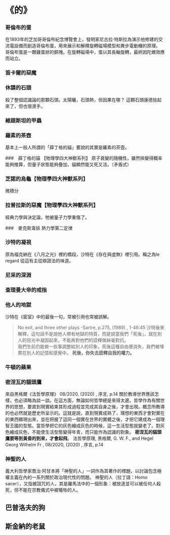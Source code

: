 # 《__的__》

### 哥倫布的蛋
在1893年的芝加哥哥倫布紀念博覽會上，發明家尼古拉·特斯拉為演示他修建的交流電設備而創造哥倫布蛋，用來展示和解釋旋轉磁場模型和異步電動機的原理。  
哥倫布蛋是一顆雞蛋狀的銅塊。在旋轉磁場中，蛋以其長軸旋轉，最終因陀螺效應而站立。

### 笛卡爾的惡魔

### 休謨的石頭
殺了整個認識論的那顆石頭。太陽曬，石頭熱，但因果在哪？
這顆石頭康德撿起來了，但也很燙手。

### 維跟斯坦的甲蟲

### 羅素的茶壺
基本上一般人所謂的「薛丁格的貓」要說的其實是羅素的茶壺。

###　薛丁格的貓 【物理學四大神獸系列】
原子衰變的隨機性，雖然摔變得概率能夠推算，但量子狀態能夠疊加，貓顯然能又死又活。（矛盾式）

### 芝諾的烏龜【物理學四大神獸系列】
微積分

### 拉普拉斯的惡魔【物理學四大神獸系列】
經典力學與決定論，牠被量子力學重傷了。

###　麥克斯韋妖
熱力學第二定律

### 沙特的凝視
原為福克納在《八月之光》裡的橋段，沙特在《存在與虛無》裡引用。稱之為le regard 從這有主從辯證法的味道。

### 尼采的深淵

### 查理曼大帝的戒指

### 他人的地獄
沙特在《密室》中的最後一句，常被引用也常被誤解。

>No exit, and three other plays -Sartre, p.275, (1989) , 1-46:45
沙特後來解釋，這句話不是說他人帶有地獄的特質，而是說當我們「死後」，就在別人的目光中凝固起來，不能再對他們的詮釋做絲毫對抗。  
我們生前仍能做一些事調整給別人的印象，死後這種自由便消失，我們被埋葬在別人的記憶和感覺中。
**死後，你失去詮釋自我的權力。**

### 牛頓的蘋果

### 密涅瓦的貓頭鷹
來自黑格爾《法哲學原理》 08/2020, (2020) , 序言, p.14
關於教導世界應該怎樣，也必須略為談一談。在這方面，無論如何哲學總是來得太遲。哲學作為有關世界的思想，要直到現實結束其形成過程並完成其自身之後，才會出現。概念所教導的也必然就是歷史所呈示的。這就是說，直到現實成熟了，理想的東西才會對實在的東西顯現出來，並在把握了這同一個實在世界的實體之後，才把它建成為一個理智王國的型態。當哲學把它的灰色繪成灰色的時候，這一生活型態就變老了。對灰色繪成灰色，不能使生活型態變得年青，而只能作為認識的對象。 **密涅瓦的貓頭鷹要等到黃昏的到來，才會起飛**。 法哲學原理, 黑格爾, G. W. F., and Hegel Georg Wilhelm Fr , 08/2020, (2020) , 序言, p.14

### 神聖的人
義大利哲學家喬治·阿甘本將「神聖的人」一詞作為其著作的標題，以討論包含極權主義在內的一系列關於政治現代性的問題。
神聖的人（拉丁語：Homo sacer），又指被詛咒的人，其是羅馬法中的一個形象：被放逐並可以被任何人殺死，但不能在宗教儀式中被犧牲的人。

## 巴普洛夫的狗

## 斯金納的老鼠
